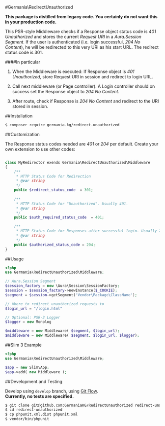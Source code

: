 #Germania\RedirectUnauthorized

**This package is distilled from legacy code. You certainly do not want this in your production code.**

This PSR-style Middleware checks if a Response object status code is *401 Unauthorized* and stores the current *Request URI* in a *Aura.Session Segment*. If the user is authenticated (i.e. login successful, *204 No Content*), he will be redirected to this very URI as his start URL. The redirect status code is 301.

####In particular

1. When the Middleware is executed: If Response object is *401 Unauthorized*, store Request URI in session and redirect to login URL.

2. Call next middleware (or Page controller). A Login controller should on success set the Response object to *204 No Content*.

3. After route, check if Response is *204 No Content* and redirect to the URI stored in session.



##Installation

```bash
$ composer require germania-kg/redirect-unauthorized
```



##Customization

The Response status codes needed are *401* or *204* per default. Create your own extension to use other codes:

```php

class MyRedirector exends Germania\RedirectUnauthorized\Middleware
{
    /**
     * HTTP Status Code for Redirection
     * @var string
     */
    public $redirect_status_code  = 301;
    
    /**
     * HTTP Status Code for "Unauthorized". Usually 401.
     * @var string
     */
    public $auth_required_status_code  = 401;

    /**
     * HTTP Status Code for Responses after successful login. Usually 204.
     * @var string
     */
    public $authorized_status_code = 204;
}
```


##Usage

```php
<?php
use Germania\RedirectUnauthorized\Middleware;

// Aura.Session Segment
$session_factory = new \Aura\Session\SessionFactory;
$session = $session_factory->newInstance($_COOKIE);
$segment = $session->getSegment('Vendor\Package\ClassName');

// Where to redirect unauthorized requests to
$login_url = "/login.html"

// Optional: PSR-3 Logger
$logger = new Monolog

$middleware = new Middleware( $segment, $login_url);
$middleware = new Middleware( $segment, $login_url, $logger);

```


##Slim 3 Example

```php
<?php
use Germania\RedirectUnauthorized\Middleware;

$app = new Slim\App;
$app->add( new Middleware ); 
```

##Development and Testing

Develop using `develop` branch, using [Git Flow](https://github.com/nvie/gitflow).   
**Currently, no tests are specified.**

```bash
$ git clone git@github.com:GermaniaKG/RedirectUnauthorized redirect-unauthorized
$ cd redirect-unauthorized
$ cp phpunit.xml.dist phpunit.xml
$ vendor/bin/phpunit
```

